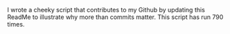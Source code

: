 I wrote a cheeky script that contributes to my Github by updating this ReadMe to illustrate why more than commits matter. This script has run 790 times.